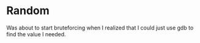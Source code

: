 # Random

Was about to start bruteforcing when I realized that I could just use gdb to
find the value I needed.
